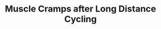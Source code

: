 ---
layout: community
category: community
title: "Muscle Cramps after Long Distance Cycling"
description: "After long rides I get (seldom-but it happens) muscle cramp in one leg or the other during my sleep. Q: Do you ever do stretches after a ride or take hot baths? If stretches, what kind do you do?"
isTopLevel: false
isSingleLevel: false
isArticle: false
datePublished: 2022-06-20 15:24:00 +0300
dateModified: 2022-06-20 15:24:00 +0300
published: false
---